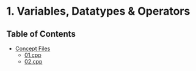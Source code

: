 # 1. Variables, Datatypes & Operators

## Table of Contents

- [Concept Files](#concept-files)
  - [01.cpp](01_Variables_Datatypes_Operators/01.cpp)
  - [02.cpp](01_Variables_Datatypes_Operators/02.cpp)

<!-- ## Concept Files

- [01.cpp](1_Variables_Datatypes_Operators/Concept/01.cpp)
- [02.cpp](1_Variables_Datatypes_Operators/Concept/02.cpp) -->
